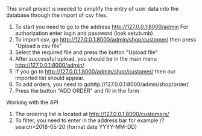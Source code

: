 This small project is needed to simplify the entry of user data into the database through the import of csv files.

1. To start you need to go to the address http://127.0.0.1:8000/admin
For authorization enter login and password (look setub.mb)
2. To import csv, go http://127.0.0.1:8000/admin/shop/customer/
then press "Upload a csv file"
3. Select the required file and press the button "Upload file"
4. After successful upload, you should be in the main menu http://127.0.0.1:8000/admin/
5. If you go to http://127.0.0.1:8000/admin/shop/customer/
then our imported list should appear.
6. To add orders, you need to gohttp://127.0.0.1:8000/admin/shop/order/
7. Press the button "ADD ORDER" and fill in the form

Working with the API

1. The ordering list is located at http://127.0.0.1:8000/customers/
2. To filter, you need to enter in the address bar for example /?search=2018-05-20 (format date YYYY-MM-DD)



